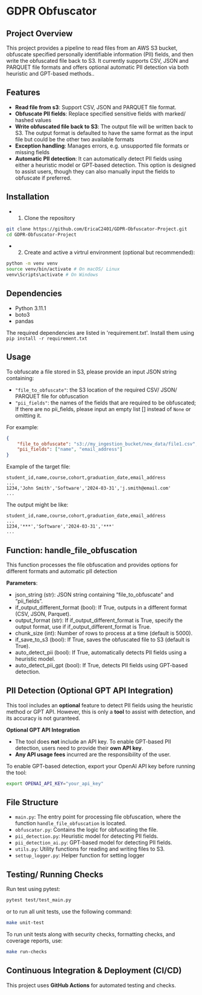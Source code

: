 # GDPR Obfuscator

## Project Overview
This project provides a pipeline to read files from an AWS S3 bucket, obfuscate specified personally identifiable information (PII) fields, and then write the obfuscated file back to S3. It currently supports CSV, JSON and PARQUET file formats and offers optional automatic PII detection via both heuristic and GPT-based methods.. 

## Features
- **Read file from s3**: Support CSV, JSON and PARQUET file format.
- **Obfuscate PII fields**: Replace specified sensitive fields with marked/ hashed values
- **Write obfuscated file back to S3**: The output file will be written back to S3. The output format is defaulted to have the same format as the input file but could be the other two available formats
- **Exception handling**: Manages errors, e.g. unsupported file formats or missing fields
- **Automatic PII detection**: It can automatically detect PII fields using either a heuristic model or GPT-based detection. This option is designed to assist users, though they can also manually input the fields to obfuscate if preferred.

## Installation
- 1. Clone the repository
```bash
git clone https://github.com/EricaC2401/GDPR-Obfuscator-Project.git
cd GDPR-Obfuscator-Project
```
- 2. Create and active a virtrul environment (optional but recommended):
``` bash
python -m venv venv
source venv/bin/activate # On macOS/ Linux
venv\Scripts\activate # On Windows
```

## Dependencies
- Python 3.11.1
- boto3
- pandas

The required dependencies are listed in 'requirement.txt'. Install them using
`pip install -r requirement.txt`

## Usage
To obfuscate a file stored in S3, please provide an input JSON string containing:
- `"file_to_obfuscate"`: the S3 location of the required CSV/ JSON/ PARQUET file for obfuscation
- `"pii_fields"`: the names of the fields that are required to be obfuscated; If there are no pii_fields, please input an empty list [] instead of `None` or omitting it.

For example:
```json
{
    "file_to_obfuscate": "s3://my_ingestion_bucket/new_data/file1.csv",
    "pii_fields": ["name", "email_address"]
}
```

Example of the target file:
```csv
student_id,name,course,cohort,graduation_date,email_address
...
1234,'John Smith','Software','2024-03-31','j.smith@email.com'
...
```

The output might be like:
```csv
student_id,name,course,cohort,graduation_date,email_address
...
1234,'***','Software','2024-03-31','***'
...
```

## Function: handle_file_obfuscation

This function processes the file obfuscation and provides options for different formats and automatic pII detection

**Parameters**:

- json_string (str): JSON string containing “file_to_obfuscate” and “pii_fields”.
- if_output_different_format (bool): If True, outputs in a different format (CSV, JSON, Parquet).
- output_format (str): If if_output_different_format is True, specify the output format, use if if_output_different_format is True.
- chunk_size (int): Number of rows to process at a time (default is 5000).
- if_save_to_s3 (bool): If True, saves the obfuscated file to S3 (default is True).
- auto_detect_pii (bool): If True, automatically detects PII fields using a heuristic model.
- auto_detect_pii_gpt (bool): If True, detects PII fields using GPT-based detection.


## PII Detection (Optional GPT API Integration)

This tool includes an **optional** feature to detect PII fields using the heuristic method or GPT API.
However, this is only a **tool** to assist with detection, and its accuracy is not guranteed.

**Optional GPT API Integration**
- The tool does **not** include an API key. To enable GPT-based PII detection, users need to provide their **own API key**.
- **Any API usage fees** incurred are the responsibility of the user.

To enable GPT-based detection, export your OpenAI API key before running the tool:
```bash
export OPENAI_API_KEY="your_api_key"
```

## File Structure
- `main.py`: The entry point for processing file obfuscation, where the function `handle_file_obfuscation` is located.
- `obfuscator.py`: Contains the logic for obfuscating the file.
- `pii_detection.py`: Heuristic model for detecting PII fields.
- `pii_detection_ai.py`: GPT-based model for detecting PII fields.
- `utils.py`: Utility functions for reading and writing files to S3.
- `settup_logger.py`: Helper function for setting logger

## Testing/ Running Checks
Run test using pytest:
```bash
pytest test/test_main.py
```

or to run all unit tests, use the following command:

```bash
make unit-test
```

To run unit tests along with security checks, formatting checks, and coverage reports, use:
```bash
make run-checks
```


## Continuous Integration & Deployment (CI/CD)
This project uses **GitHub Actions** for automated testing and checks.